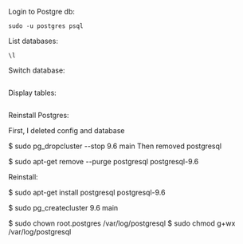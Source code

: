 Login to Postgre db:
```
sudo -u postgres psql
```
List databases:
```
\l
```
Switch database:
```\c
```
Display tables:
```\dt
```

Reinstall Postgres:

First, I deleted config and database

$ sudo pg_dropcluster --stop 9.6 main
Then removed postgresql

$ sudo apt-get remove --purge postgresql postgresql-9.6

Reinstall:

$ sudo apt-get install postgresql postgresql-9.6

$ sudo pg_createcluster 9.6 main

$ sudo chown root.postgres /var/log/postgresql
$ sudo chmod g+wx /var/log/postgresql
